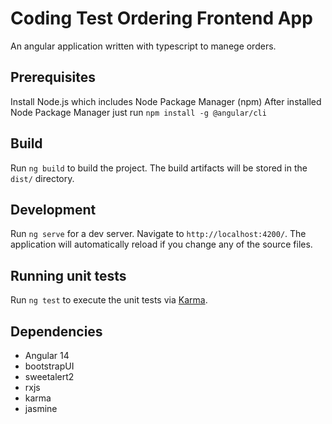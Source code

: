 # Coding Test Ordering Frontend App

An angular application written with typescript to manege orders.


## Prerequisites

Install Node.js which includes Node Package Manager (npm)
After installed Node Package Manager just run  `npm install -g @angular/cli`


## Build

Run `ng build` to build the project. The build artifacts will be stored in the `dist/` directory.


## Development

Run `ng serve` for a dev server. Navigate to `http://localhost:4200/`. The application will automatically reload if you change any of the source files.


## Running unit tests

Run `ng test` to execute the unit tests via [Karma](https://karma-runner.github.io).


## Dependencies
- Angular 14
- bootstrapUI
- sweetalert2
- rxjs
- karma
- jasmine
